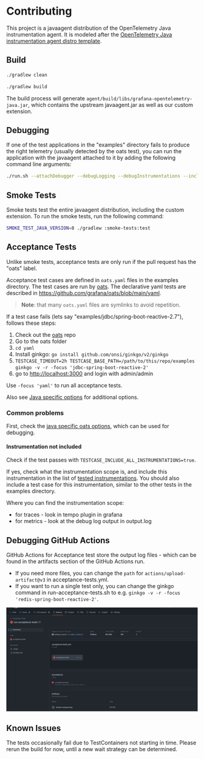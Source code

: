 # Contributing

This project is a javaagent distribution of the OpenTelemetry Java instrumentation agent. It is modeled after the [OpenTelemetry Java instrumentation agent distro template](https://github.com/open-telemetry/opentelemetry-java-instrumentation/blob/main/examples/distro/README.md).

## Build

```sh
./gradlew clean
```

```sh
./gradlew build
```

The build process will generate `agent/build/libs/grafana-opentelemetry-java.jar`, which contains the upstream javaagent.jar as well as our custom extension.

## Debugging

If one of the test applications in the "examples" directory fails to produce the right telemetry (usually detected by the oats test), you can run the application with the javaagent attached to it by adding the following command line arguments:

```sh
./run.sh --attachDebugger --debugLogging --debugInstrumentations --includeAllInstrumentations
```

## Smoke Tests

Smoke tests test the entire javaagent distribution, including the custom extension. To run the smoke tests, run the following command:

```sh
SMOKE_TEST_JAVA_VERSION=8 ./gradlew :smoke-tests:test
```

## Acceptance Tests

Unlike smoke tests, acceptance tests are only run if the pull request has the "oats" label.

Acceptance test cases are defined in `oats.yaml` files in the examples directory. The test cases are run by [oats]. The declarative yaml tests are described in <https://github.com/grafana/oats/blob/main/yaml>.

> **Note**: that many `oats.yaml` files are symlinks to avoid repetition.

If a test case fails (lets say "examples/jdbc/spring-boot-reactive-2.7"), follows these steps:

1. Check out the [oats] repo
2. Go to the oats folder
3. `cd yaml`
4. Install ginkgo: `go install github.com/onsi/ginkgo/v2/ginkgo`
5. `TESTCASE_TIMEOUT=2h TESTCASE_BASE_PATH=/path/to/this/repo/examples ginkgo -v -r -focus 'jdbc-spring-boot-reactive-2'`
6. go to <http://localhost:3000> and login with admin/admin

Use `-focus 'yaml'` to run all acceptance tests.

Also see [Java specific options](https://github.com/grafana/oats/blob/main/yaml/README.md#java-specific-options) for additional options.

### Common problems

First, check the [java specific oats options](https://github.com/grafana/oats/tree/main/yaml#java-specific-options), which can be used for debugging.

#### Instrumentation not included

Check if the test passes with `TESTCASE_INCLUDE_ALL_INSTRUMENTATIONS=true`.

If yes, check what the instrumentation scope is, and include this instrumentation in the list of [tested instrumentations](./README.md#tested-instrumentations). You should also include a test case for this instrumentation, similar to the other tests in the examples directory.

Where you can find the instrumentation scope:

- for traces - look in tempo plugin in grafana
- for metrics - look at the debug log output in output.log

## Debugging GitHub Actions

GitHub Actions for Acceptance test store the output log files - which can be found in the artifacts section of the GitHub Actions run.

- If you need more files, you can change the `path` for `actions/upload-artifact@v3` in acceptance-tests.yml.
- If you want to run a single test only, you can change the ginkgo command in run-acceptance-tests.sh to
  e.g. `ginkgo -v -r -focus 'redis-spring-boot-reactive-2'`.

![oats acceptance tests](./docs/oats-logs.png)

## Known Issues

The tests occasionally fail due to TestContainers not starting in time.  Please rerun the build for now, until a new wait strategy can be determined.

[oats]: https://github.com/grafana/oats
